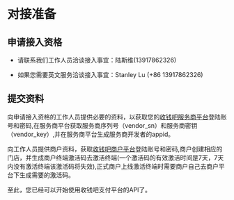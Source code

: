 # 对接准备

## 申请接入资格

- 请联系我们工作人员洽谈接入事宜：陆斯维(13917862326)

- 如果您需要英文服务洽谈接入事宜：Stanley Lu (+86 13917862326)

## 提交资料

向申请接入资格的工作人员提供必要的资料，以获取您的[收钱吧服务商平台](http://sp.shouqianba.com)登陆账号和密码,在服务商平台获取服务商序列号（vendor_sn）和服务商密钥（vendor_key）,并在服务商平台生成服务商开发者的appid。

向工作人员提供商户资料，获取[收钱吧商户平台](http://s.shouqianba.com)登陆账号和密码,商户创建相应的门店，并生成商户终端激活码去激活终端(一个激活码的有效激活时间是7天，7天内没有激活终端该激活码将失效),正式商户上线激活终端时需要商户自己去商户平台下生成需要的激活码。

至此，您已经可以开始使用收钱吧支付平台的API了。
